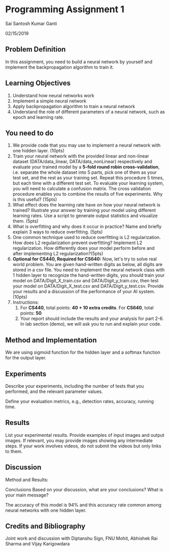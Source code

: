 # Programming Assignment 1

Sai Santosh Kumar Ganti

02/15/2019

## Problem Definition

In this assignment, you need to build a neural network by yourself and implement the backpropagation algorithm to train it.

## Learning Objectives

1. Understand how neural networks work 
2. Implement a simple neural network 
3. Apply backpropagation algorithm to train a neural network 
4. Understand the role of different parameters of a neural network, such as epoch and learning rate.

## You need to do

1. We provide code that you may use to implement a neural network with one hidden layer. (10pts)
2. Train your neural network with the provided linear and non-linear dataset (DATA/data_linear, DATA/data_nonLinear) respectively and evaluate your trained model by a **5-fold round robin cross-validation**, i.e. separate the whole dataset into 5 parts, pick one of them as your test set, and the rest as your training set. Repeat this procedure 5 times, but each time with a different test set. To evaluate your learning system, you will need to calculate a confusion matrix. The cross validation procedure enables you to combine the results of five experiments. Why is this useful? (15pts)
3. What effect does the learning rate have on how your neural network is trained? Illustrate your answer by training your model using different learning rates. Use a script to generate output statistics and visualize them. (5pts)
4. What is overfitting and why does it occur in practice? Name and briefly explain 3 ways to reduce overfitting. (5pts)
5. One common technique used to reduce overfitting is L2 regularization. How does L2 regularization prevent overfitting? Implement L2 regularization. How differently does your model perform before and after implementing L2 regularization?(5pts)
6. **Optional for CS440, Required for CS640:** Now, let's try to solve real world problem. You are given hand-written digits as below, all digits are stored in a csv file. You need to implement the neural network class with 1 hidden layer to recognize the hand-written digits, you should train your model on DATA/Digit_X_train.csv and DATA/Digit_y_train.csv, then test your model on DATA/Digit_X_test.csv and DATA/Digit_y_test.csv. Provide your results and a discussion of the performance of your AI system. (10pts)
7. Instructions:
   1. For **CS440**, total points: **40 + 10 extra credits**. For **CS640**, total points: **50**
   2. Your report should include the results and your analysis for part 2-6. In lab section (demo), we will ask you to run and explain your code.

## Method and Implementation

We are using sigmoid function for the hidden layer and a softmax function for the output layer. 

## Experiments

Describe your experiments, including the number of tests that you performed, and the relevant parameter values.

Define your evaluation metrics, e.g., detection rates, accuracy, running time.

## Results

List your experimental results. Provide examples of input images and output images. If relevant, you may provide images showing any intermediate steps. If your work involves videos, do not submit the videos but only links to them.

## Discussion

Method and Results:

Conclusions Based on your discussion, what are your conclusions? What is your main message?

The accuracy of this model is 94% and this accuracy rate common among neural networks with one hidden layer. 

## Credits and Bibliography

Joint work and discussion with Diptanshu Sign, FNU Mohit, Abhishek Rai Sharma and Vijay Karigowdara
